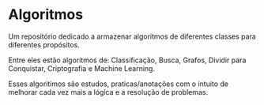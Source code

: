 # Algoritmos
Um repositório dedicado a armazenar algoritmos de diferentes classes para diferentes propósitos. 

Entre eles estão algoritmos de: Classificação, Busca, Grafos, Dividir para Conquistar, Criptografia e Machine Learning.


Esses algoritimos são estudos, praticas/anotações com o intuito de melhorar cada vez mais a lógica e a resolução de problemas.

